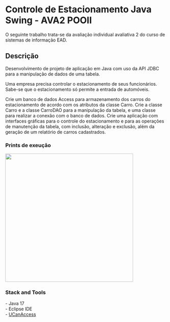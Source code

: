  # Controle de Estacionamento Java Swing - AVA2 POOII

<span>O seguinte trabalho trata-se da avaliação individual avaliativa 2 do curso de sistemas de informação EAD.</span>

## Descrição
<span>Desenvolvimento de projeto de aplicação em Java com uso da API JDBC para a manipulação de dados de uma tabela. 

Uma empresa precisa controlar o estacionamento de seus funcionários. Sabe-se que o estacionamento só permite a entrada de automóveis.  

Crie um banco de dados Access para armazenamento dos carros do estacionamento de acordo com os atributos da classe Carro. Crie a classe Carro e a classe CarroDAO para a manipulação da tabela, e uma classe para realizar a conexão com o banco de dados. Crie uma aplicação com interfaces gráficas para o controle do estacionamento e para as operações de manutenção da tabela, com inclusão, alteração e exclusão, além da geração de um relatório de carros cadastrados.</span>

### Prints de exeução
<div style="display: flex; gap: 10px;">
    <img src="https://github.com/user-attachments/assets/74c3fd9a-add4-4657-bdef-48374e825027" style="height: 400px; width: 600px object-fit: contain;">
</div>

<h3>Stack and Tools</h3>
- Java 17 <br/>
- Eclipse IDE <br/>
- <a href="https://sourceforge.net/projects/ucanaccess/">UCanAccess</a> 
